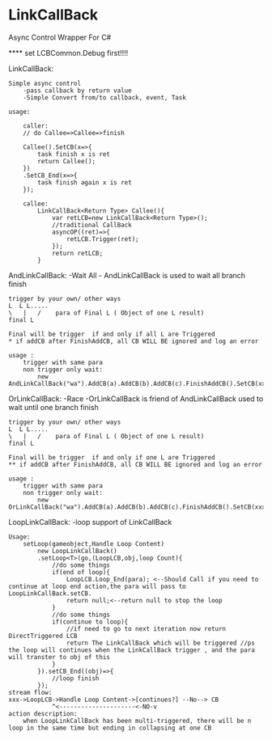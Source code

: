 # LinkCallBack

Async Control Wrapper For C#

**** set LCBCommon.Debug first!!!!

LinkCallBack:

	Simple async control
		-pass callback by return value
		-Simple Convert from/to callback, event, Task

	usage:

		caller:
		// do Callee=>Callee=>finish

		Callee().SetCB(x=>{
			task finish x is ret
			return Callee();
		})
		.SetCB_End(x=>{
			task finish again x is ret
		});

		callee:
			LinkCallBack<Return Type> Callee(){
				var retLCB=new LinkCallBack<Return Type>();
				//traditional CallBack
				asyncOP((ret)=>{
					retLCB.Trigger(ret);
				});
				return retLCB;
			}

AndLinkCallBack:
	-Wait All
	- AndLinkCallBack is used to  wait all branch finish
	
	trigger by your own/ other ways
	L  L L.....
	\	|	/	 para of Final L ( Object of one L result)
	final L

	Final will be trigger  if and only if all L are Triggered
	* if addCB after FinishAddCB, all CB WILL BE ignored and log an error

	usage :
		trigger with same para
		non trigger only wait:
			new AndLinkCallBack("wa").AddCB(a).AddCB(b).AddCB(c).FinishAddCB().SetCB(xxxx)

OrLinkCallBack:
	-Race
	-OrLinkCallBack is friend of AndLinkCallBack used to  wait until one branch finish
	
	trigger by your own/ other ways
	L  L L.....
	\	|	/	 para of Final L ( Object of one L result)
	final L
	
	Final will be trigger  if and only if one L are Triggered
	** if addCB after FinishAddCB, all CB WILL BE ignored and log an error

	usage :
		trigger with same para
		non trigger only wait:
			new OrLinkCallBack("wa").AddCB(a).AddCB(b).AddCB(c).FinishAddCB().SetCB(xxxx)
	
LoopLinkCallBack:
	-loop support of LinkCallBack

	Usage:
		setLoop(gameobject,Handle Loop Content)
			new LoopLinkCallBack()
			.setLoop<T>(go,(LoopLCB,obj,loop Count){
				//do some things
				if(end of loop){
					LoopLCB.Loop_End(para); <--Should Call if you need to continue at loop end action,the para will pass to LoopLinkCallBack.setCB.
					return null;<--return null to stop the loop
				}
				//do some things
				if(continue to loop){
					//if need to go to next iteration now return DirectTriggered LCB
					return The LinkCallBack which will be triggered //ps the loop will continues when the LinkCallBack trigger , and the para will transter to obj of this
				}
			}).setCB_End((obj)=>{
				//loop finish
			});
	stream flow:
	xxx->LoopLCB->Handle Loop Content->[continues?]	--No--> CB
 				^<---------------------<-NO-v
	action description:
		when LoopLinkCallBack has been multi-triggered, there will be n loop in the same time but ending in collapsing at one CB
 